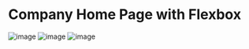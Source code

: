 # Company Home Page with Flexbox
![image](https://github.com/maddielingad/FlexboxBusinessSiteStarting/assets/96184579/d74215dc-d1df-4211-9435-b6e678811652)
![image](https://github.com/maddielingad/FlexboxBusinessSiteStarting/assets/96184579/f3ed2001-0118-4eb3-93ed-21b47fac1311)
![image](https://github.com/maddielingad/FlexboxBusinessSiteStarting/assets/96184579/988de30e-75e9-4ece-bb82-090a2bdb2b44)
